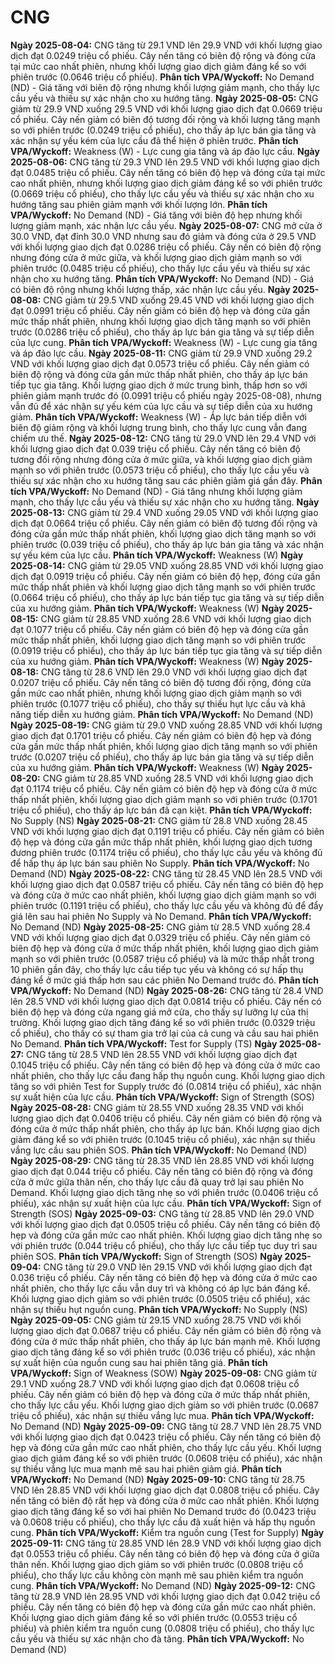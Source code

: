 # CNG

**Ngày 2025-08-04:** CNG tăng từ 29.1 VND lên 29.9 VND với khối lượng giao dịch đạt 0.0249 triệu cổ phiếu. Cây nến tăng có biên độ rộng và đóng cửa tại mức cao nhất phiên, nhưng khối lượng giao dịch giảm đáng kể so với phiên trước (0.0646 triệu cổ phiếu). **Phân tích VPA/Wyckoff:** No Demand (ND) - Giá tăng với biên độ rộng nhưng khối lượng giảm mạnh, cho thấy lực cầu yếu và thiếu sự xác nhận cho xu hướng tăng.
**Ngày 2025-08-05:** CNG giảm từ 29.9 VND xuống 29.5 VND với khối lượng giao dịch đạt 0.0669 triệu cổ phiếu. Cây nến giảm có biên độ tương đối rộng và khối lượng tăng mạnh so với phiên trước (0.0249 triệu cổ phiếu), cho thấy áp lực bán gia tăng và xác nhận sự yếu kém của lực cầu đã thể hiện ở phiên trước. **Phân tích VPA/Wyckoff:** Weakness (W) - Lực cung gia tăng và áp đảo lực cầu.
**Ngày 2025-08-06:** CNG tăng từ 29.3 VND lên 29.5 VND với khối lượng giao dịch đạt 0.0485 triệu cổ phiếu. Cây nến tăng có biên độ hẹp và đóng cửa tại mức cao nhất phiên, nhưng khối lượng giao dịch giảm đáng kể so với phiên trước (0.0669 triệu cổ phiếu), cho thấy lực cầu yếu và thiếu sự xác nhận cho xu hướng tăng sau phiên giảm mạnh với khối lượng lớn. **Phân tích VPA/Wyckoff:** No Demand (ND) - Giá tăng với biên độ hẹp nhưng khối lượng giảm mạnh, xác nhận lực cầu yếu.
**Ngày 2025-08-07:** CNG mở cửa ở 30.0 VND, đạt đỉnh 30.0 VND nhưng sau đó giảm và đóng cửa ở 29.5 VND với khối lượng giao dịch đạt 0.0286 triệu cổ phiếu. Cây nến có biên độ rộng nhưng đóng cửa ở mức giữa, và khối lượng giao dịch giảm mạnh so với phiên trước (0.0485 triệu cổ phiếu), cho thấy lực cầu yếu và thiếu sự xác nhận cho xu hướng tăng. **Phân tích VPA/Wyckoff:** No Demand (ND) - Giá có biên độ rộng nhưng khối lượng thấp, xác nhận lực cầu yếu.
**Ngày 2025-08-08:** CNG giảm từ 29.5 VND xuống 29.45 VND với khối lượng giao dịch đạt 0.0991 triệu cổ phiếu. Cây nến giảm có biên độ hẹp và đóng cửa gần mức thấp nhất phiên, nhưng khối lượng giao dịch tăng mạnh so với phiên trước (0.0286 triệu cổ phiếu), cho thấy áp lực bán gia tăng và sự tiếp diễn của lực cung. **Phân tích VPA/Wyckoff:** Weakness (W) - Lực cung gia tăng và áp đảo lực cầu.
**Ngày 2025-08-11:** CNG giảm từ 29.9 VND xuống 29.2 VND với khối lượng giao dịch đạt 0.0573 triệu cổ phiếu. Cây nến giảm có biên độ rộng và đóng cửa gần mức thấp nhất phiên, cho thấy áp lực bán tiếp tục gia tăng. Khối lượng giao dịch ở mức trung bình, thấp hơn so với phiên giảm mạnh trước đó (0.0991 triệu cổ phiếu ngày 2025-08-08), nhưng vẫn đủ để xác nhận sự yếu kém của lực cầu và sự tiếp diễn của xu hướng giảm. **Phân tích VPA/Wyckoff:** Weakness (W) - Áp lực bán tiếp diễn với biên độ giảm rộng và khối lượng trung bình, cho thấy lực cung vẫn đang chiếm ưu thế.
**Ngày 2025-08-12:** CNG tăng từ 29.0 VND lên 29.4 VND với khối lượng giao dịch đạt 0.039 triệu cổ phiếu. Cây nến tăng có biên độ tương đối rộng nhưng đóng cửa ở mức giữa, và khối lượng giao dịch giảm mạnh so với phiên trước (0.0573 triệu cổ phiếu), cho thấy lực cầu yếu và thiếu sự xác nhận cho xu hướng tăng sau các phiên giảm giá gần đây. **Phân tích VPA/Wyckoff:** No Demand (ND) - Giá tăng nhưng khối lượng giảm mạnh, cho thấy lực cầu yếu và thiếu sự xác nhận cho xu hướng tăng.
**Ngày 2025-08-13:** CNG giảm từ 29.4 VND xuống 29.05 VND với khối lượng giao dịch đạt 0.0664 triệu cổ phiếu. Cây nến giảm có biên độ tương đối rộng và đóng cửa gần mức thấp nhất phiên, khối lượng giao dịch tăng mạnh so với phiên trước (0.039 triệu cổ phiếu), cho thấy áp lực bán gia tăng và xác nhận sự yếu kém của lực cầu. **Phân tích VPA/Wyckoff:** Weakness (W)
**Ngày 2025-08-14:** CNG giảm từ 29.05 VND xuống 28.85 VND với khối lượng giao dịch đạt 0.0919 triệu cổ phiếu. Cây nến giảm có biên độ hẹp, đóng cửa gần mức thấp nhất phiên và khối lượng giao dịch tăng mạnh so với phiên trước (0.0664 triệu cổ phiếu), cho thấy áp lực bán tiếp tục gia tăng và sự tiếp diễn của xu hướng giảm. **Phân tích VPA/Wyckoff:** Weakness (W)
**Ngày 2025-08-15:** CNG giảm từ 28.85 VND xuống 28.6 VND với khối lượng giao dịch đạt 0.1077 triệu cổ phiếu. Cây nến giảm có biên độ hẹp và đóng cửa gần mức thấp nhất phiên, khối lượng giao dịch tăng mạnh so với phiên trước (0.0919 triệu cổ phiếu), cho thấy áp lực bán tiếp tục gia tăng và sự tiếp diễn của xu hướng giảm. **Phân tích VPA/Wyckoff:** Weakness (W)
**Ngày 2025-08-18:** CNG tăng từ 28.6 VND lên 29.0 VND với khối lượng giao dịch đạt 0.0207 triệu cổ phiếu. Cây nến tăng có biên độ tương đối rộng, đóng cửa gần mức cao nhất phiên, nhưng khối lượng giao dịch giảm mạnh so với phiên trước (0.1077 triệu cổ phiếu), cho thấy sự thiếu hụt lực cầu và khả năng tiếp diễn xu hướng giảm. **Phân tích VPA/Wyckoff:** No Demand (ND)
**Ngày 2025-08-19:** CNG giảm từ 29.0 VND xuống 28.85 VND với khối lượng giao dịch đạt 0.1701 triệu cổ phiếu. Cây nến giảm có biên độ hẹp và đóng cửa gần mức thấp nhất phiên, khối lượng giao dịch tăng mạnh so với phiên trước (0.0207 triệu cổ phiếu), cho thấy áp lực bán gia tăng và sự tiếp diễn của xu hướng giảm. **Phân tích VPA/Wyckoff:** Weakness (W)
**Ngày 2025-08-20:** CNG giảm từ 28.85 VND xuống 28.5 VND với khối lượng giao dịch đạt 0.1174 triệu cổ phiếu. Cây nến giảm có biên độ hẹp và đóng cửa ở mức thấp nhất phiên, khối lượng giao dịch giảm mạnh so với phiên trước (0.1701 triệu cổ phiếu), cho thấy áp lực bán đã cạn kiệt. **Phân tích VPA/Wyckoff:** No Supply (NS)
**Ngày 2025-08-21:** CNG giảm từ 28.8 VND xuống 28.45 VND với khối lượng giao dịch đạt 0.1191 triệu cổ phiếu. Cây nến giảm có biên độ hẹp và đóng cửa gần mức thấp nhất phiên, khối lượng giao dịch tương đương phiên trước (0.1174 triệu cổ phiếu), cho thấy lực cầu yếu và không đủ để hấp thụ áp lực bán sau phiên No Supply. **Phân tích VPA/Wyckoff:** No Demand (ND)
**Ngày 2025-08-22:** CNG tăng từ 28.45 VND lên 28.5 VND với khối lượng giao dịch đạt 0.0587 triệu cổ phiếu. Cây nến tăng có biên độ hẹp và đóng cửa ở mức cao nhất phiên, khối lượng giao dịch giảm mạnh so với phiên trước (0.1191 triệu cổ phiếu), cho thấy lực cầu yếu và không đủ để đẩy giá lên sau hai phiên No Supply và No Demand. **Phân tích VPA/Wyckoff:** No Demand (ND)
**Ngày 2025-08-25:** CNG giảm từ 28.5 VND xuống 28.4 VND với khối lượng giao dịch đạt 0.0329 triệu cổ phiếu. Cây nến giảm có biên độ hẹp và đóng cửa ở mức thấp nhất phiên, khối lượng giao dịch giảm mạnh so với phiên trước (0.0587 triệu cổ phiếu) và là mức thấp nhất trong 10 phiên gần đây, cho thấy lực cầu tiếp tục yếu và không có sự hấp thụ đáng kể ở mức giá thấp hơn sau các phiên No Demand trước đó. **Phân tích VPA/Wyckoff:** No Demand (ND)
**Ngày 2025-08-26:** CNG tăng từ 28.4 VND lên 28.5 VND với khối lượng giao dịch đạt 0.0814 triệu cổ phiếu. Cây nến có biên độ hẹp và đóng cửa ngang giá mở cửa, cho thấy sự lưỡng lự của thị trường. Khối lượng giao dịch tăng đáng kể so với phiên trước (0.0329 triệu cổ phiếu), cho thấy có sự tham gia trở lại của cả cung và cầu sau hai phiên No Demand. **Phân tích VPA/Wyckoff:** Test for Supply (TS)
**Ngày 2025-08-27:** CNG tăng từ 28.5 VND lên 28.55 VND với khối lượng giao dịch đạt 0.1045 triệu cổ phiếu. Cây nến tăng có biên độ hẹp và đóng cửa ở mức cao nhất phiên, cho thấy lực cầu đang hấp thụ nguồn cung. Khối lượng giao dịch tăng so với phiên Test for Supply trước đó (0.0814 triệu cổ phiếu), xác nhận sự xuất hiện của lực cầu. **Phân tích VPA/Wyckoff:** Sign of Strength (SOS)
**Ngày 2025-08-28:** CNG giảm từ 28.55 VND xuống 28.35 VND với khối lượng giao dịch đạt 0.0406 triệu cổ phiếu. Cây nến giảm có biên độ rộng và đóng cửa ở mức thấp nhất phiên, cho thấy áp lực bán. Khối lượng giao dịch giảm đáng kể so với phiên trước (0.1045 triệu cổ phiếu), xác nhận sự thiếu vắng lực cầu sau phiên SOS. **Phân tích VPA/Wyckoff:** No Demand (ND)
**Ngày 2025-08-29:** CNG tăng từ 28.35 VND lên 28.85 VND với khối lượng giao dịch đạt 0.044 triệu cổ phiếu. Cây nến tăng có biên độ rộng và đóng cửa ở mức giữa thân nến, cho thấy lực cầu đã quay trở lại sau phiên No Demand. Khối lượng giao dịch tăng nhẹ so với phiên trước (0.0406 triệu cổ phiếu), xác nhận sự xuất hiện của lực cầu. **Phân tích VPA/Wyckoff:** Sign of Strength (SOS)
**Ngày 2025-09-03:** CNG tăng từ 28.85 VND lên 29.0 VND với khối lượng giao dịch đạt 0.0505 triệu cổ phiếu. Cây nến tăng có biên độ hẹp và đóng cửa gần mức cao nhất phiên. Khối lượng giao dịch tăng nhẹ so với phiên trước (0.044 triệu cổ phiếu), cho thấy lực cầu tiếp tục duy trì sau phiên SOS. **Phân tích VPA/Wyckoff:** Sign of Strength (SOS)
**Ngày 2025-09-04:** CNG tăng từ 29.0 VND lên 29.15 VND với khối lượng giao dịch đạt 0.036 triệu cổ phiếu. Cây nến tăng có biên độ hẹp và đóng cửa ở mức cao nhất phiên, cho thấy lực cầu vẫn duy trì và không có áp lực bán đáng kể. Khối lượng giao dịch giảm so với phiên trước (0.0505 triệu cổ phiếu), xác nhận sự thiếu hụt nguồn cung. **Phân tích VPA/Wyckoff:** No Supply (NS)
**Ngày 2025-09-05:** CNG giảm từ 29.15 VND xuống 28.75 VND với khối lượng giao dịch đạt 0.0687 triệu cổ phiếu. Cây nến giảm có biên độ rộng và đóng cửa ở mức thấp nhất phiên, cho thấy áp lực bán mạnh mẽ. Khối lượng giao dịch tăng đáng kể so với phiên trước (0.036 triệu cổ phiếu), xác nhận sự xuất hiện của nguồn cung sau hai phiên tăng giá. **Phân tích VPA/Wyckoff:** Sign of Weakness (SOW)
**Ngày 2025-09-08:** CNG giảm từ 29.1 VND xuống 28.7 VND với khối lượng giao dịch đạt 0.0608 triệu cổ phiếu. Cây nến giảm có biên độ hẹp và đóng cửa ở mức thấp nhất phiên, cho thấy lực cầu yếu. Khối lượng giao dịch giảm so với phiên trước (0.0687 triệu cổ phiếu), xác nhận sự thiếu vắng lực mua. **Phân tích VPA/Wyckoff:** No Demand (ND)
**Ngày 2025-09-09:** CNG tăng từ 28.7 VND lên 28.75 VND với khối lượng giao dịch đạt 0.0423 triệu cổ phiếu. Cây nến tăng có biên độ hẹp và đóng cửa gần mức cao nhất phiên, cho thấy lực cầu yếu. Khối lượng giao dịch giảm đáng kể so với phiên trước (0.0608 triệu cổ phiếu), xác nhận sự thiếu vắng lực mua mạnh mẽ sau hai phiên giảm giá. **Phân tích VPA/Wyckoff:** No Demand (ND)
**Ngày 2025-09-10:** CNG tăng từ 28.75 VND lên 28.85 VND với khối lượng giao dịch đạt 0.0808 triệu cổ phiếu. Cây nến tăng có biên độ rất hẹp và đóng cửa ở mức cao nhất phiên. Khối lượng giao dịch tăng đáng kể so với hai phiên No Demand trước đó (0.0423 triệu và 0.0608 triệu cổ phiếu), cho thấy lực cầu đã xuất hiện và hấp thụ nguồn cung. **Phân tích VPA/Wyckoff:** Kiểm tra nguồn cung (Test for Supply)
**Ngày 2025-09-11:** CNG tăng từ 28.85 VND lên 28.9 VND với khối lượng giao dịch đạt 0.0553 triệu cổ phiếu. Cây nến tăng có biên độ hẹp và đóng cửa ở giữa thân nến. Khối lượng giao dịch giảm so với phiên trước (0.0808 triệu cổ phiếu), cho thấy lực cầu không còn mạnh mẽ sau phiên kiểm tra nguồn cung. **Phân tích VPA/Wyckoff:** No Demand (ND)
**Ngày 2025-09-12:** CNG tăng từ 28.9 VND lên 28.95 VND với khối lượng giao dịch đạt 0.042 triệu cổ phiếu. Cây nến tăng có biên độ hẹp và đóng cửa gần mức cao nhất phiên. Khối lượng giao dịch giảm đáng kể so với phiên trước (0.0553 triệu cổ phiếu) và phiên kiểm tra nguồn cung (0.0808 triệu cổ phiếu), cho thấy lực cầu yếu và thiếu sự xác nhận cho đà tăng. **Phân tích VPA/Wyckoff:** No Demand (ND)
